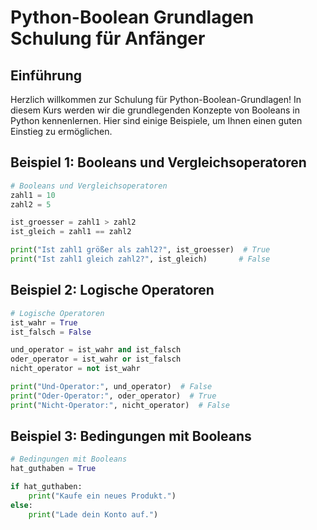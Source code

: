 # Python-Boolean Grundlagen Schulung für Anfänger

## Einführung

Herzlich willkommen zur Schulung für Python-Boolean-Grundlagen! In diesem Kurs werden wir die grundlegenden Konzepte von Booleans in Python kennenlernen. Hier sind einige Beispiele, um Ihnen einen guten Einstieg zu ermöglichen.

## Beispiel 1: Booleans und Vergleichsoperatoren

```python
# Booleans und Vergleichsoperatoren
zahl1 = 10
zahl2 = 5

ist_groesser = zahl1 > zahl2
ist_gleich = zahl1 == zahl2

print("Ist zahl1 größer als zahl2?", ist_groesser)  # True
print("Ist zahl1 gleich zahl2?", ist_gleich)       # False
```

## Beispiel 2: Logische Operatoren

```python
# Logische Operatoren
ist_wahr = True
ist_falsch = False

und_operator = ist_wahr and ist_falsch
oder_operator = ist_wahr or ist_falsch
nicht_operator = not ist_wahr

print("Und-Operator:", und_operator)  # False
print("Oder-Operator:", oder_operator)  # True
print("Nicht-Operator:", nicht_operator)  # False
```

## Beispiel 3: Bedingungen mit Booleans

```python
# Bedingungen mit Booleans
hat_guthaben = True

if hat_guthaben:
    print("Kaufe ein neues Produkt.")
else:
    print("Lade dein Konto auf.")
```